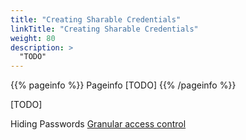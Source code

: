 ```yaml
---
title: "Creating Sharable Credentials"
linkTitle: "Creating Sharable Credentials"
weight: 80
description: >
  "TODO"
---
```


{{% pageinfo %}}
Pageinfo [TODO]
{{% /pageinfo %}}

[TODO]

Hiding Passwords [Granular access control](https://bitwarden.com/help/user-types-access-control/#granular-access-control)
